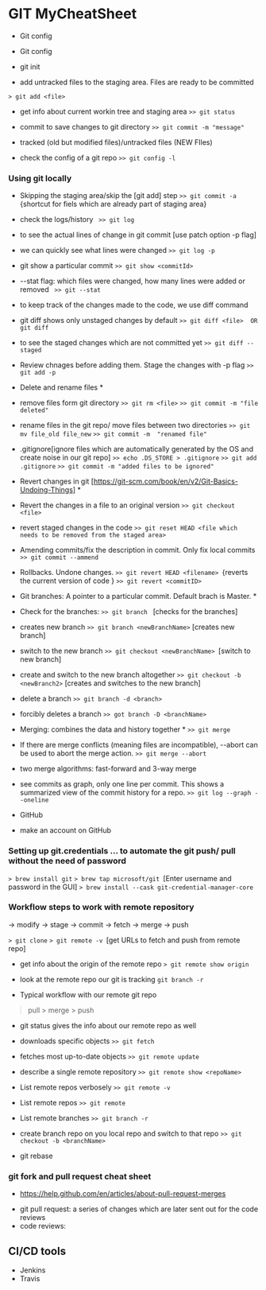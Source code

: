 # GIT MyCheatSheet
* Git config
> 
* Git config
>
* git init

* add untracked files to the staging area. Files are ready to be committed

```
> git add <file>
```


* get info about current workin tree and staging area
 ```>> git status ```

* commit to save changes to git directory
```>> git commit -m "message"```

* tracked (old but modified files)/untracked files (NEW FIles)
>>

* check the config of a git repo
``` >> git config -l ```

### Using git locally

* Skipping the staging area/skip the [git add] step
``` >> git commit -a ``` {shortcut for fiels which are already part of staging area}

* check the logs/history
``` >> git log```

* to see the actual lines of change in git commit [use patch option -p flag]
* we can quickly see what lines were changed
``` >> git log -p ```

* git show a particular commit
 ```>> git show <commitId> ```

* --stat flag: which files were changed, how many lines were added or removed
``` >> git --stat```

* to keep track of the changes made to the code, we use diff command
* git diff shows only unstaged changes by default
```>> git diff <file>  OR git diff ```

* to see the staged changes which are not committed yet
```>> git diff --staged```

* Review chnages before adding them. Stage the changes with -p flag
```>> git add -p```

* Delete and rename files *

* remove files form git directory
```>> git rm <file>```
```>> git commit -m "file deleted"```

* rename files in the git repo/ move files between two directories
```>> git mv file_old file_new```
```>> git commit -m  "renamed file"```

* .gitignore[ignore files which are automatically generated by the OS and create noise in our git repo]
```>> echo .DS_STORE > .gitignore```
```>> git add .gitignore```
```>> git commit -m "added files to be ignored"```

* Revert changes in git [https://git-scm.com/book/en/v2/Git-Basics-Undoing-Things] * 

* Revert the changes in a file to an original version
```>> git checkout <file>```

* revert staged changes in the code
```>> git reset HEAD <file which needs to be removed from the staged area>```

* Amending commits/fix the description in commit. Only fix local commits
```>> git commit --ammend```

* Rollbacks. Undone changes.
```>> git revert HEAD <filename> ```{reverts the current version of code }
```>> git revert <commitID>```

* Git branches: A pointer to a particular commit. Default brach is Master. * 

* Check for the branches:
```>> git branch ``` [checks for the branches]

* creates new branch
```>> git branch <newBranchName>``` [creates new branch]

* switch to the new branch
```>> git checkout <newBranchName> ```[switch to new branch]

* create and switch to the new branch altogether
```>> git checkout -b <newBranch2>``` [creates and switches to the new branch]

* delete a branch
```>> git branch -d <branch> ```
* forcibly deletes a branch
```>> got branch -D <branchName> ```

*  Merging: combines the data and history together *
```>> git merge ```

* If there are merge conflicts (meaning files are incompatible), --abort can be used to abort the merge action.
```>> git merge --abort ```

* two merge algorithms: fast-forward and 3-way merge

* see commits as graph, only one line per commit. This shows a summarized view of the commit history for a repo.
```>> git log --graph --oneline```

* GitHub
* make an account on GitHub
### Setting up git.credentials ... to automate the git push/ pull without the need of password
```> brew install git```
```> brew tap microsoft/git ```[Enter username and password in the GUI]
```> brew install --cask git-credential-manager-core```

### Workflow steps to work with remote repository
-> modify -> stage -> commit -> fetch -> merge -> push

```> git clone```
```> git remote -v ```[get URLs to fetch and push from remote repo]

* get info about the origin of the remote repo
```> git remote show origin```

* look at the remote repo our git is tracking
``` git branch -r ```

* Typical workflow with our remote git repo
> pull > merge > push

* git status gives the info about our remote repo as well

* downloads specific objects
```>> git fetch```

* fetches most up-to-date objects
```>> git remote update```

* describe a single remote repository
```>> git remote show <repoName>```

* List remote repos verbosely
```>> git remote -v```

* List remote repos
```>> git remote```

* List remote branches
```>> git branch -r```

* create branch repo on you local repo and switch to that repo
```>> git checkout -b <branchName>```

* git rebase

### git fork and pull request cheat sheet
- https://help.github.com/en/articles/about-pull-request-merges

* git pull request: a series of changes which are later sent out for the code reviews
* code reviews:
  
## CI/CD tools
* Jenkins
* Travis



